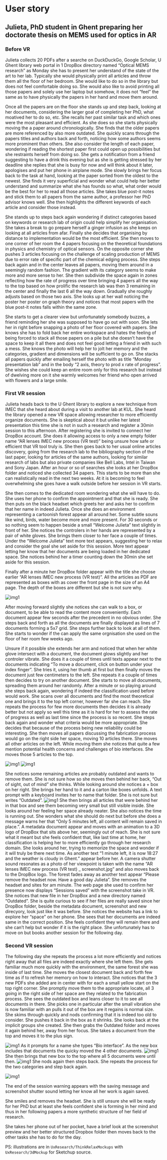 # User story

## Julieta, PhD student in Ghent preparing her doctorate thesis on MEMS used for optics in AR

### Before VR

Julieta collects 20 PDFs after a searche on DuckDuckGo, Google Scholar, U Ghent library web portal in 1 DropBox directory named “Optical MEMS research” as Monday she has to present her understand of the state of the art to her lab.
Typically she would physically print all articles and throw them all the floor of her bedroom.
She would like to do so in the library but does not feel comfortable doing so.
She would also like to avoid printing all those papers and solely use her laptop but somehow, it does not “feel” the same as to have physically the papers in her hand and move them around.

Once all the papers are on the floor she stands up and step back, looking at her documents, considering the larger goal of completing her PhD, what moatived her to do so, etc.
She recalls her past similar task and which ones were the most pleasant and efficient.
As she does so she starts physically moving the a paper around chronologically.
She finds that the older papers are more referenced by also more outdated.
She quickly scans through the papers titles and authors back and forth, noticing how some authors seems more prominent than others.
She also consider the length of each paper, wondering if reading the shortest paper first could open up possibilities but she restraints herself from doing so.
She gets a notification from a friend suggesting to have a drink this evening but as she is getting stressed by her deadline she replies that she is busy for now and will think about it later, apologises and put her phone in airplane mode.
She slowly brings her focus back to the task at hand, looking at the paper sorted from the oldest to the newest. She finds it very superficial and wonder what could help her better understand and summarize what she has founds so what, what order would be the best for her to read all those articles.
She takes blue post-it notes and stick them to all papers from the same author, a professor her PhD advisor knows well.
She then highlights the different keywords of each article and consider those instead.

She stands up to steps back again wondering if distinct categories based on keywords or research lab of origin could help simplify her organisation.
She takes a break to go prepare herself a ginger infusion as she keeps on looking at all articles from afar.
Finally she decides that organising by distance to implementation would be the most efficient. She then moves to one corner of her room the 4 papers focusing on the theoretical foundations in physics and chemistry of optical sensors.
On the opposite corner she pushes 3 articles focusing on the challenge of scaling production of MEMS due to error rate of specific part of the chemical edging process.
She steps back again and in the center leaves all papers, moving them around in a seemingly random fashion.
The gradient with its category seems to make more and more sense to her.
She then subdivide the space again in zones reflecting how the rate of progress over time bringing 4 papers all the way to the top based on how prolific the research lab was then 3 remaining in the center and finally the last 6 all the way down.
Gradually she roughly adjusts based on those two axis.
She looks up at her wall noticing the poster her poster on graph theory and notices that most papers with the blue post-it notes falls within the same zone.

She starts to get a clearer view but unfortunately somebody buzzes, a friend reminding her she was supposed to have go out with soon. She lets her in right before snapping a photo of her floor covered with papers.
She knows she has to fold back her entire workspace and hates the feeling of being forced to stack all those papers on a pile but she doesn’t have the space to keep it all there and does not feel good letting a friend in with such a mess.
She knows the photo will help her to jolt her memory and the categories, gradient and dimensions will be sufficient to go on.
She stacks all papers quickly after emailing herself the photo with as title “Monday presentation lab” and in the body “2 axis, theory to prod x rate of progress”.
She wishes she could keep an entire room only for this research but instead of dwelving more on it she warmly welcomes her friend who open arrived with flowers and a large smile.

### First VR session
Julieta heads back to the U Ghent library to explore a new technique from IMEC that she heard about during a visit to another lab at KUL.
She heard the library opened a new VR space allowing researcher to more efficiently organize documents.
She is skeptical about it but unlike her latest presentation this time she is not in such a research and register a 30min session to this afternoon.
After registering she is invited to connect her DropBox account.
She does it allowing access to only a new empty folder name “AR lenses IMEC new process (VR test)” being unsure how safe or efficient that VR tool truly is. She then goes back to her usual online articles discovery, going from the research lab to the bibliography section of the last paper, looking for articles of the same authors, looking for similar research of labs but also private companies like Bell Labs, Intel in Taiwan and Sony Japan. After an hour or so of searches she looks at her DropBox folder and noticed she collected 34 papers. This starts to be more than she can realistically read in the next two weeks. At it is becoming to feel overwhelming she goes have a walk outside before her session in VR starts.

She then comes to the dedicated room wondering what she will have to do. She uses her phone to confirm the appointment and that she is ready. She then puts on the black headset which greets her and asks her to confirm that her name in indeed Julieta. Once she does an environment representing a cartoonish forest appear all around her. Some subtle souns like wind, birds, water become more and more present. For 30 seconds or so nothing seem to happen beside a small “Welcome Julieta” text slightly in front of her. She notices the controlers in her hands are represented by a pair of white gloves. She brings them closer to her face a couple of times. Under the “Welcome Julieta” text more text appears, suggesting her to relax and consider the goal she set aside for this session. More text appear letting her know that her documents are being loaded in her dedicated space. She notices behind her a timer counting down the 30min she set aside for this session. 

Finally after a minute her DropBox folder appear with the title she choose earlier “AR lenses IMEC new process (VR test)”. All the articles as PDF are represented as boxes with as cover the front page in the size of an A4 page. The depth of the boxes are different but she is not sure why. 

![img1](UxResearch/ThinkRelaxMockups/01_UnOrganized.png)

After moving forward slightly she notices she can walk to a box, or document, to be able to read the content more conveniently. Each document appear few seconds after the precedent in no obvious order.  She steps back and forth as all the documents are finally displayed as lines of 7 documents forming a 5x7 grid. She steps further back to look at all of them. She starts to wonder if the can apply the same orgnisation she used on the floor of her room few weeks ago.

Unsure if it possible she extends her arm and noticed that when her white glove intersect with a document, the document glows slightly and her controler vibrate. She does it a couple of times until texts appear next to the documents indicating “To move a document, click on button under your index finger”. She tries it, using her thumb at first but then finally moves the document just few centimeters to the left. She repeats it a couple of times then decides to try on another document. She starts to move all documents, spreading them around her randomly. After a minute or so playing around she steps back again, wondering if indeed the classification used before would work. She scans over all documents and find the most theoretical one and brings it to the top left corner, however far she can reach. She repeats the process for few more documents then decides it is already better but not apply so well this time as it is hard for her to assess the rate of progress as well as last time since the process is so recent. She steps back again and wonder what criteria would be more appropriate. She decides that because of the process being new reliability could be interesting. She then moves all papers discussing the fabrication process would go on the right side her space, moving 10 articles there. She moves all other articles on the left. While moving them she notices that quite a few mention potential health concerns and challenges of bio interfaces. She moves those 5 articles to the top. 


![img1](UxResearch/ThinkRelaxMockups/02_SpatialOrganization.png)
![img1](UxResearch/ThinkRelaxMockups/02B_SpatialOrganization.png)

She notices some remaining articles are probably outdated and wants to remove them. She is not sure how so she moves then behind her back, “Out of sight, out of mind” she thinks. While looking around she notices a + box on her right. She brings her hand to it and a carton like boxes unfolds. A text prompt with a keyboard invites her to name that folder. She is not sure but writes “Outdated”. 
![img1](UxResearch/ThinkRelaxMockups/03_FolderOrganization.png)
She then brings all articles that were behind her in that box and see them becoming very small but still visible inside. She looks around her feeling her space already neater. She also notices the time is running out. She wonders what she should do next but before she does a message warns her that “Only 5 minutes left, all content will remain saved in place.”. A metadata document appear and moves with an animation to a 3D logo of DropBox that sits above her, seemingly out of reach. She is not sure what it meant but she feels confident that, like last time at home, her classification is helping her to more efficiently go through her research domain. She looks around her, trying to memorize the space and wonder if it will truly be there next time. As another text “1 minute left, it is now 18:27 and the weather is cloudy in Ghent.” appear before her. A camera shutter sound resonates as a photo of her viewpoint is taken with the name “AR lenses IMEC new process (VR test) _ screenshot.jpg” and also moves back to the DropBox logo. The forest fades away as another text appear “Please remove the headset now. Have a good day Julieta”. She removes the headset and sites for am minute. The web page she used to confirm her presence now displays “Sessions saved” with the screenshot take in VR. She notices that new file in her DropBox and a new directory named “Outdated”. She is quite curious to see if her files are really saved since her DropBox folder, beside the metadata document, screenshot and new direcyory, look just like it was before. She notices the website has a link to explore her “space” on her phone. She sees that her documents are indeed same in the correct position. She feels confident they will remain there and she can’t help but wonder if it is the right place. She unfortunately has to move on but books another session for the following day.

### Second VR session
The following day she repeats the process a lot more efficiently and notices right away that all files are indeed exactly where she left them. She gets familiar much more quickly with the environment, the same forest she was inside of last time.
She moves the closest document back and forth few time as if to refresh her memory on how to interact.
She notices that the 3 new PDFs she added are in center with for each a small yellow start on the top right corner. She promptly move them to the appropriate locate, all 3 going in the right side of her space are they related to the fabrication process.
She sees the outdated box and leans closer to it to see all documents in there. She picks one in particular after the small vibration she is now familiar with an pulls it out of the box are it regains is normal size.
She skims through quickly and nods confirming that it is indeed too old to consider.
She pushes it back in the box as it shrinks.
She looks back at the implicit groups she created.
She then grabs the Outdated folder and moves it again behind her, away from her focus.
She takes a document from the top and moves it to the plus sign.

![img1](UxResearch/ThinkRelaxMockups/04_SubFolderCreation.png)
As it prompts for a name she types “Bio interface”.
As the new box includes that documents the quicky moved the 4 other documents.
![img1](UxResearch/ThinkRelaxMockups/05_OpenSubFolder.png)
She then brings that new box to the top where  all 5 documents were until then.
![img1](UxResearch/ThinkRelaxMockups/06_SubFolderView.png)
She nods again then steps back.
She repeats the process for the two categories and step back again.

![img1](UxResearch/ThinkRelaxMockups/07_SubFolderOrganization.png)

The end of the session warning appears with the saving message and screenshot shutter sound letting her know all her work is again saved.

She smiles and removes the headset.
She is still unsure she will be ready for her PhD but at least she feels confident she is forming in her mind and thus in her following papers a more synthetic structure of her field of research.


She takes her phone out of her pocket, have a brief look at the screenshot preview and her better structured Dropbox folder then moves back to the other tasks she has to do for the day.

PS: illustrations are in `UxResearch/ThinkRelaxMockups` with `UxResearch/3dMockup` for Sketchup source.
